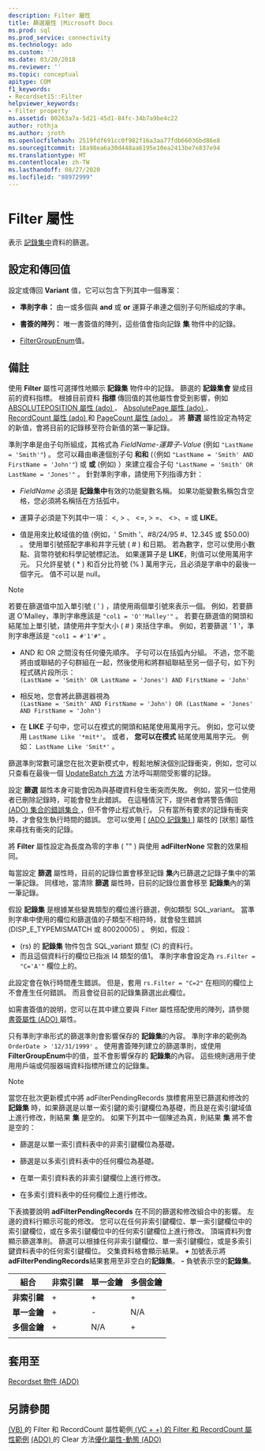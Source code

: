 ```yaml
---
description: Filter 屬性
title: 篩選屬性 |Microsoft Docs
ms.prod: sql
ms.prod_service: connectivity
ms.technology: ado
ms.custom: ''
ms.date: 03/20/2018
ms.reviewer: ''
ms.topic: conceptual
apitype: COM
f1_keywords:
- Recordset15::Filter
helpviewer_keywords:
- Filter property
ms.assetid: 80263a7a-5d21-45d1-84fc-34b7a9be4c22
author: rothja
ms.author: jroth
ms.openlocfilehash: 2519fdf691cc0f982f16a3aa77fdb66036bd86e8
ms.sourcegitcommit: 18a98ea6a30d448aa6195e10ea2413be7e837e94
ms.translationtype: MT
ms.contentlocale: zh-TW
ms.lasthandoff: 08/27/2020
ms.locfileid: "88972999"
---
```

# <a name="filter-property"></a>Filter 屬性
表示 [記錄集中](./recordset-object-ado.md)資料的篩選。  
  
## <a name="settings-and-return-values"></a>設定和傳回值

設定或傳回 **Variant** 值，它可以包含下列其中一個專案：  
  
-   **準則字串：** 由一或多個與 **and** 或 **or** 運算子串連之個別子句所組成的字串。  
  
-   **書簽的陣列：** 唯一書簽值的陣列，這些值會指向記錄 **集** 物件中的記錄。  
  
-   [FilterGroupEnum](./filtergroupenum.md)值。  
  
## <a name="remarks"></a>備註

使用 **Filter** 屬性可選擇性地顯示 **記錄集** 物件中的記錄。 篩選的 **記錄集會** 變成目前的資料指標。 根據目前資料 **指標** 傳回值的其他屬性會受到影響，例如 [ABSOLUTEPOSITION 屬性 (ado) ](./absoluteposition-property-ado.md)、 [AbsolutePage 屬性 (ado) ](./absolutepage-property-ado.md)、 [RecordCount 屬性 (ado) ](./recordcount-property-ado.md)和 [PageCount 屬性 (ado) ](./pagecount-property-ado.md)。 將 **篩選** 屬性設定為特定的新值，會將目前的記錄移至符合新值的第一筆記錄。
  
準則字串是由子句所組成，其格式為 *FieldName-運算子-Value* (例如 `"LastName = 'Smith'"`) 。 您可以藉由串連個別子句 **和和** (（例如 `"LastName = 'Smith' AND FirstName = 'John'"`) 或 **或** (例如) ）來建立複合子句 `"LastName = 'Smith' OR LastName = 'Jones'"` 。 針對準則字串，請使用下列指導方針：

-   *FieldName* 必須是 **記錄集中**有效的功能變數名稱。 如果功能變數名稱包含空格，您必須將名稱括在方括弧中。  
  
-   運算子必須是下列其中一項： \<, > 、 \<=, > =、 <>、= 或 **LIKE**。  
  
-   值是用來比較域值的值 (例如，' Smith '、#8/24/95 #、12.345 或 $50.00) 。 使用單引號搭配字串和井字元號 ( # ) 和日期。 若為數字，您可以使用小數點、貨幣符號和科學記號標記法。 如果運算子是 **LIKE**，則值可以使用萬用字元。 只允許星號 ( * ) 和百分比符號 (% ) 萬用字元，且必須是字串中的最後一個字元。 值不可以是 null。  
  
> [!NOTE]
>  若要在篩選值中加入單引號 ( ' ) ，請使用兩個單引號來表示一個。 例如，若要篩選 O'Malley，準則字串應該是 `"col1 = 'O''Malley'"` 。 若要在篩選值的開頭和結尾加上單引號，請使用井字型大小 ( # ) 來括住字串。 例如，若要篩選 ' 1 '，準則字串應該是 `"col1 = #'1'#"` 。  
  
-   AND 和 OR 之間沒有任何優先順序。 子句可以在括弧內分組。 不過，您不能將由或聯結的子句群組在一起，然後使用和將群組聯結至另一個子句，如下列程式碼片段所示：  
 `(LastName = 'Smith' OR LastName = 'Jones') AND FirstName = 'John'`  
  
-   相反地，您會將此篩選器視為  
 `(LastName = 'Smith' AND FirstName = 'John') OR (LastName = 'Jones' AND FirstName = 'John')`  
  
-   在 **LIKE** 子句中，您可以在模式的開頭和結尾使用萬用字元。 例如，您可以使用 `LastName Like '*mit*'`。 或者， **您可以在模式** 結尾使用萬用字元。 例如： `LastName Like 'Smit*'` 。  
  
 篩選準則常數可讓您在批次更新模式中，輕鬆地解決個別記錄衝突，例如，您可以只查看在最後一個 [UpdateBatch 方法](./updatebatch-method.md) 方法呼叫期間受影響的記錄。  
  
設定 **篩選** 屬性本身可能會因為與基礎資料發生衝突而失敗。 例如，當另一位使用者已刪除記錄時，可能會發生此錯誤。 在這種情況下，提供者會將警告傳回 [ (ADO) 集合的錯誤集合 ](./errors-collection-ado.md) ，但不會停止程式執行。 只有當所有要求的記錄有衝突時，才會發生執行時間的錯誤。 您可以使用 [ [ (ADO 記錄集) ](./status-property-ado-recordset.md) ] 屬性的 [狀態] 屬性來尋找有衝突的記錄。  
  
將 **Filter** 屬性設定為長度為零的字串 ( "" ) 與使用 **adFilterNone** 常數的效果相同。
  
每當設定 **篩選** 屬性時，目前的記錄位置會移至記錄 **集**內已篩選之記錄子集中的第一筆記錄。 同樣地，當清除 **篩選** 屬性時，目前的記錄位置會移至 **記錄集**內的第一筆記錄。

假設 **記錄集** 是根據某些變異類型的欄位進行篩選，例如類型 SQL_variant。 當準則字串中使用的欄位和篩選值的子類型不相符時，就會發生錯誤 (DISP_E_TYPEMISMATCH 或 80020005) 。 例如，假設：

-  (rs) 的 **記錄集** 物件包含 SQL_variant 類型 (C) 的資料行。
- 而且這個資料行的欄位已指派 I4 類型的值1。 準則字串會設定為 `rs.Filter = "C='A'"` 欄位上的。

此設定會在執行時間產生錯誤。 但是，套用 `rs.Filter = "C=2"` 在相同的欄位上不會產生任何錯誤。 而且會從目前的記錄集篩選出此欄位。

如需書簽值的說明，您可以在其中建立要與 Filter 屬性搭配使用的陣列，請參閱 [書簽屬性 (ADO) ](./bookmark-property-ado.md) 屬性。

只有準則字串形式的篩選準則會影響保存的 **記錄集**的內容。 準則字串的範例為 `OrderDate > '12/31/1999'` 。 使用書簽陣列建立的篩選準則，或使用 **FilterGroupEnum**中的值，並不會影響保存的 **記錄集**的內容。 這些規則適用于使用用戶端或伺服器端資料指標所建立的記錄集。
  
> [!NOTE]
>  當您在批次更新模式中將 adFilterPendingRecords 旗標套用至已篩選和修改的 **記錄集** 時，如果篩選是以單一索引鍵的索引鍵欄位為基礎，而且是在索引鍵域值上進行修改，則結果 **集** 是空的。 如果下列其中一個陳述為真，則結果 **集** 將不會是空的：  
  
-   篩選是以單一索引資料表中的非索引鍵欄位為基礎。  
  
-   篩選是以多索引資料表中的任何欄位為基礎。  
  
-   在單一索引資料表的非索引鍵欄位上進行修改。  
  
-   在多索引資料表中的任何欄位上進行修改。  
  
下表摘要說明 **adFilterPendingRecords** 在不同的篩選和修改組合中的影響。 左邊的資料行顯示可能的修改。 您可以在任何非索引鍵欄位、單一索引鍵欄位中的索引鍵欄位，或在多索引鍵欄位中的任何索引鍵欄位上進行修改。 頂端資料列會顯示篩選準則。 篩選可以根據任何非索引鍵欄位、單一索引鍵欄位，或是多索引鍵資料表中的任何索引鍵欄位。 交集資料格會顯示結果。 **+** 加號表示將**adFilterPendingRecords**結果套用至非空白的**記錄集**。 **-** 負號表示空的**記錄集**。  
  
|組合|非索引鍵|單一金鑰|多個金鑰|
|-|--------------|----------------|-------------------|
|**非索引鍵**|+|+|+|
|**單一金鑰**|+|-|N/A|
|**多個金鑰**|+|N/A|+|
|||||
  
## <a name="applies-to"></a>套用至

[Recordset 物件 (ADO)](./recordset-object-ado.md)  
  
## <a name="see-also"></a>另請參閱

[ (VB) ](./filter-and-recordcount-properties-example-vb.md) 
 的 Filter 和 RecordCount 屬性範例[ (VC + +) 的 Filter 和 RecordCount 屬性範例](./filter-and-recordcount-properties-example-vc.md) 
[ (ADO) ](./clear-method-ado.md) 
 的 Clear 方法[優化屬性-動態 (ADO) ](./optimize-property-dynamic-ado.md)